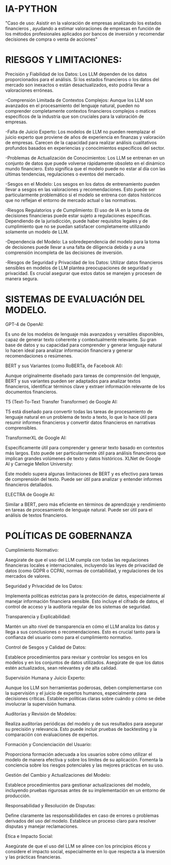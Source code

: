 # IA-PYTHON

"Caso de uso: Asistir en la valoración de empresas analizando los estados financieros , ayudando a estimar valoraciones de empresas en función de los métodos profesionales aplicados por bancos de inversión y recomendar decisiones de compra o venta de acciones"

# RIESGOS Y LIMITACIONES: 

Precisión y Fiabilidad de los Datos: Los LLM dependen de los datos proporcionados para el análisis. Si los estados financieros o los datos del mercado son inexactos o están desactualizados, esto podría llevar a valoraciones erróneas.

-Comprensión Limitada de Contextos Complejos: Aunque los LLM son avanzados en el procesamiento del lenguaje natural, pueden no comprender completamente contextos financieros complejos o matices específicos de la industria que son cruciales para la valoración de empresas.

-Falta de Juicio Experto: Los modelos de LLM no pueden reemplazar el juicio experto que proviene de años de experiencia en finanzas y valoración de empresas. Carecen de la capacidad para realizar análisis cualitativos profundos basados en experiencias y conocimientos específicos del sector.

-Problemas de Actualización de Conocimientos: Los LLM se entrenan en un conjunto de datos que puede volverse rápidamente obsoleto en el dinámico mundo financiero. Esto significa que el modelo puede no estar al día con las últimas tendencias, regulaciones o eventos del mercado.

-Sesgos en el Modelo: Los sesgos en los datos de entrenamiento pueden llevar a sesgos en las valoraciones y recomendaciones. Esto puede ser particularmente problemático si el modelo se entrena con datos históricos que no reflejan el entorno de mercado actual o las normativas.

-Riesgos Regulatorios y de Cumplimiento: El uso de IA en la toma de decisiones financieras puede estar sujeto a regulaciones específicas. Dependiendo de la jurisdicción, puede haber requisitos legales y de cumplimiento que no se puedan satisfacer completamente utilizando solamente un modelo de LLM.

-Dependencia del Modelo: La sobredependencia del modelo para la toma de decisiones puede llevar a una falta de diligencia debida y a una comprensión incompleta de las decisiones de inversión.

-Riesgos de Seguridad y Privacidad de los Datos: Utilizar datos financieros sensibles en modelos de LLM plantea preocupaciones de seguridad y privacidad. Es crucial asegurar que estos datos se manejen y procesen de manera segura.

# SISTEMAS DE EVALUACIÓN DEL MODELO.

GPT-4 de OpenAI:

Es uno de los modelos de lenguaje más avanzados y versátiles disponibles, capaz de generar texto coherente y contextualmente relevante. Su gran base de datos y su capacidad para comprender y generar lenguaje natural lo hacen ideal para analizar información financiera y generar recomendaciones o resúmenes.

BERT y sus Variantes (como RoBERTa, de Facebook AI):

Aunque originalmente diseñado para tareas de comprensión del lenguaje, BERT y sus variantes pueden ser adaptados para analizar textos financieros, identificar términos clave y extraer información relevante de los documentos financieros.

T5 (Text-To-Text Transfer Transformer) de Google AI:

T5 está diseñado para convertir todas las tareas de procesamiento de lenguaje natural en un problema de texto a texto, lo que lo hace útil para resumir informes financieros y convertir datos financieros en narrativas comprensibles.

TransformerXL de Google AI:

Específicamente útil para comprender y generar texto basado en contextos más largos. Esto puede ser particularmente útil para análisis financieros que implican grandes volúmenes de texto y datos históricos.
XLNet de Google AI y Carnegie Mellon University:

Este modelo supera algunas limitaciones de BERT y es efectivo para tareas de comprensión del texto. Puede ser útil para analizar y entender informes financieros detallados.

ELECTRA de Google AI:

Similar a BERT, pero más eficiente en términos de aprendizaje y rendimiento en tareas de procesamiento de lenguaje natural. Puede ser útil para el análisis de textos financieros.

# POLÍTICAS DE GOBERNANZA

Cumplimiento Normativo:

Asegúrate de que el uso del LLM cumpla con todas las regulaciones financieras locales e internacionales, incluyendo las leyes de privacidad de datos (como GDPR o CCPA), normas de contabilidad, y regulaciones de los mercados de valores.

Seguridad y Privacidad de los Datos:

Implementa políticas estrictas para la protección de datos, especialmente al manejar información financiera sensible. Esto incluye el cifrado de datos, el control de acceso y la auditoría regular de los sistemas de seguridad.

Transparencia y Explicabilidad:

Mantén un alto nivel de transparencia en cómo el LLM analiza los datos y llega a sus conclusiones o recomendaciones. Esto es crucial tanto para la confianza del usuario como para el cumplimiento normativo.

Control de Sesgos y Calidad de Datos:

Establece procedimientos para revisar y controlar los sesgos en los modelos y en los conjuntos de datos utilizados. Asegúrate de que los datos estén actualizados, sean relevantes y de alta calidad.

Supervisión Humana y Juicio Experto:

Aunque los LLM son herramientas poderosas, deben complementarse con la supervisión y el juicio de expertos humanos, especialmente para decisiones críticas. Establece políticas claras sobre cuándo y cómo se debe involucrar la supervisión humana.

Auditorías y Revisión de Modelos:

Realiza auditorías periódicas del modelo y de sus resultados para asegurar su precisión y relevancia. Esto puede incluir pruebas de backtesting y la comparación con evaluaciones de expertos.

Formación y Concienciación del Usuario:

Proporciona formación adecuada a los usuarios sobre cómo utilizar el modelo de manera efectiva y sobre los límites de su aplicación. Fomenta la conciencia sobre los riesgos potenciales y las mejores prácticas en su uso.

Gestión del Cambio y Actualizaciones del Modelo:

Establece procedimientos para gestionar actualizaciones del modelo, incluyendo pruebas rigurosas antes de su implementación en un entorno de producción.

Responsabilidad y Resolución de Disputas:

Define claramente las responsabilidades en caso de errores o problemas derivados del uso del modelo. Establece un proceso claro para resolver disputas y manejar reclamaciones.

Ética e Impacto Social:

Asegúrate de que el uso del LLM se alinee con los principios éticos y considere el impacto social, especialmente en lo que respecta a la inversión y las prácticas financieras.

